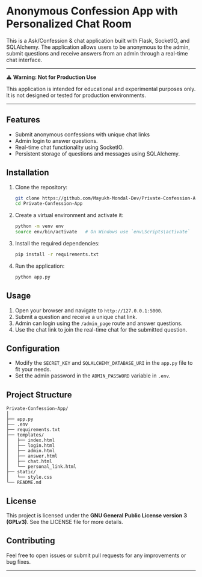# Anonymous Confession App with Personalized Chat Room
This is a Ask/Confession & chat application built with Flask, SocketIO, and SQLAlchemy. The application allows users to be anonymous to the admin, submit questions and receive answers from an admin through a real-time chat interface.


---

⚠️ **Warning: Not for Production Use**

This application is intended for educational and experimental purposes only. It is not designed or tested for production environments.

---
## Features

- Submit anonymous confessions with unique chat links
- Admin login to answer questions.
- Real-time chat functionality using SocketIO.
- Persistent storage of questions and messages using SQLAlchemy.

## Installation

1. Clone the repository:
    ```bash
    git clone https://github.com/Mayukh-Mondal-Dev/Private-Confession-App
    cd Private-Confession-App
    ```

2. Create a virtual environment and activate it:
    ```bash
    python -m venv env
    source env/bin/activate   # On Windows use `env\Scripts\activate`
    ```

3. Install the required dependencies:
    ```bash
    pip install -r requirements.txt
    ```

4. Run the application:
    ```bash
    python app.py
    ```

## Usage

1. Open your browser and navigate to `http://127.0.0.1:5000`.
2. Submit a question and receive a unique chat link.
3. Admin can login using the `/admin_page` route and answer questions.
4. Use the chat link to join the real-time chat for the submitted question.

## Configuration

- Modify the `SECRET_KEY` and `SQLALCHEMY_DATABASE_URI` in the `app.py` file to fit your needs.
- Set the admin password in the `ADMIN_PASSWORD` variable in `.env`.

## Project Structure

```plaintext
Private-Confession-App/
│
├── app.py
├── .env
├── requirements.txt        
├── templates/              
│   ├── index.html
│   ├── login.html
│   ├── admin.html
│   ├── answer.html
│   ├── chat.html
│   └── personal_link.html
├── static/
│   └── style.css
└── README.md               
```

## License

This project is licensed under the <b>GNU General Public License version 3 (GPLv3)</b>. See the LICENSE file for more details.

## Contributing

Feel free to open issues or submit pull requests for any improvements or bug fixes.

---
